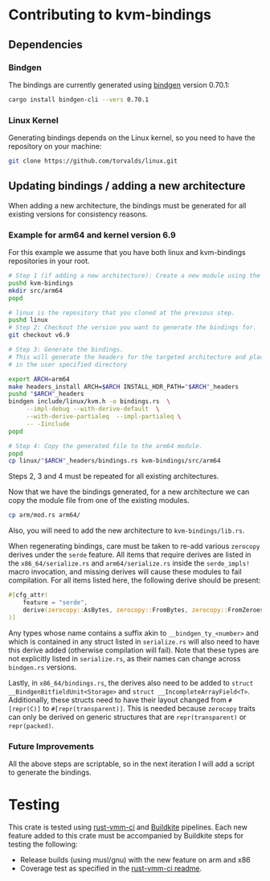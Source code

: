 # Contributing to kvm-bindings

## Dependencies

### Bindgen
The bindings are currently generated using
[bindgen](https://crates.io/crates/bindgen) version 0.70.1:
```bash
cargo install bindgen-cli --vers 0.70.1
```

### Linux Kernel
Generating bindings depends on the Linux kernel, so you need to have the
repository on your machine:

```bash
git clone https://github.com/torvalds/linux.git
```

## Updating bindings / adding a new architecture

When adding a new architecture, the bindings must be generated for all existing
versions for consistency reasons.

### Example for arm64 and kernel version 6.9

For this example we assume that you have both linux and kvm-bindings
repositories in your root.

```bash
# Step 1 (if adding a new architecture): Create a new module using the name of the architecture in src/
pushd kvm-bindings
mkdir src/arm64
popd

# linux is the repository that you cloned at the previous step.
pushd linux
# Step 2: Checkout the version you want to generate the bindings for.
git checkout v6.9

# Step 3: Generate the bindings.
# This will generate the headers for the targeted architecture and place them
# in the user specified directory

export ARCH=arm64
make headers_install ARCH=$ARCH INSTALL_HDR_PATH="$ARCH"_headers
pushd "$ARCH"_headers
bindgen include/linux/kvm.h -o bindings.rs  \
     --impl-debug --with-derive-default  \
     --with-derive-partialeq  --impl-partialeq \
     -- -Iinclude
popd

# Step 4: Copy the generated file to the arm64 module.
popd
cp linux/"$ARCH"_headers/bindings.rs kvm-bindings/src/arm64

```

Steps 2, 3 and 4 must be repeated for all existing architectures.

Now that we have the bindings generated, for a new architecture we can copy the
module file from one of the existing modules.

```bash
cp arm/mod.rs arm64/
```

Also, you will need to add the new architecture to `kvm-bindings/lib.rs`.

When regenerating bindings, care must be taken to re-add various `zerocopy`
derives under the `serde` feature. All items that require derives are
listed in the `x86_64/serialize.rs` and `arm64/serialize.rs` inside the
`serde_impls!` macro invocation, and missing derives will cause these
modules to fail compilation. For all items listed here, the following
derive should be present:

```rs
#[cfg_attr(
    feature = "serde",
    derive(zerocopy::AsBytes, zerocopy::FromBytes, zerocopy::FromZeroes)
)]
```

Any types whose name contains a suffix akin to `__bindgen_ty_<number>` and
which is contained in any struct listed in `serialize.rs` will also need
to have this derive added (otherwise compilation will fail). Note that
these types are not explicitly listed in `serialize.rs`, as their names
can change across `bindgen.rs` versions.

Lastly, in `x86_64/bindings.rs`, the derives also need to be added to
`struct __BindgenBitfieldUnit<Storage>` and `struct __IncompleteArrayField<T>`.
Additionally, these structs need to have their layout changed from `#[repr(C)]`
to `#[repr(transparent)]`. This is needed because `zerocopy` traits can only be
derived on generic structures that are `repr(transparent)` or `repr(packed)`.

### Future Improvements
All the above steps are scriptable, so in the next iteration I will add a
script to generate the bindings.

# Testing

This crate is tested using
[rust-vmm-ci](https://github.com/rust-vmm/rust-vmm-ci) and
[Buildkite](https://buildkite.com/) pipelines. Each new feature added to this crate must be
accompanied by Buildkite steps for testing the following:
- Release builds (using musl/gnu) with the new feature on arm and x86
- Coverage test as specified in the
[rust-vmm-ci readme](https://github.com/rust-vmm/rust-vmm-ci#getting-started-with-rust-vmm-ci).

